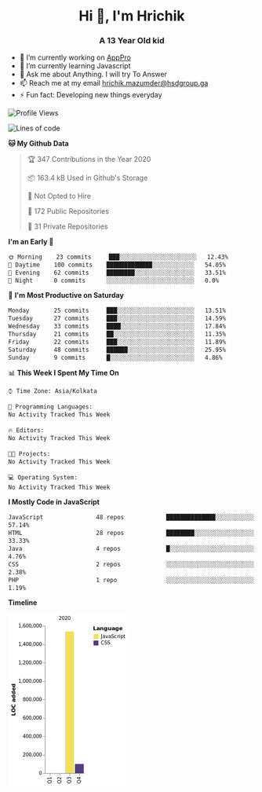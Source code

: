 <h1 align="center">Hi 👋, I'm Hrichik</h1>
<h3 align="center">A 13 Year Old kid</h3>


- 🔭 I’m currently working on [AppPro](https://apppro.in)
- 🌱 I’m currently learning Javascript
- 💬 Ask me about Anything. I will try To Answer
- 📫 Reach me at my email hrichik.mazumder@hsdgroup.ga
- ⚡ Fun fact: Developing new things everyday

<!--START_SECTION:waka-->
![Profile Views](http://img.shields.io/badge/Profile%20Views-2-blue)

![Lines of code](https://img.shields.io/badge/From%20Hello%20World%20I%27ve%20Written-1.6%20million%20lines%20of%20code-blue)

**🐱 My Github Data** 

> 🏆 347 Contributions in the Year 2020
 > 
> 📦 163.4 kB Used in Github's Storage 
 > 
> 🚫 Not Opted to Hire
 > 
> 📜 172 Public Repositories 
 > 
> 🔑 31 Private Repositories  
 > 
**I'm an Early 🐤** 

```text
🌞 Morning    23 commits     ███░░░░░░░░░░░░░░░░░░░░░░   12.43% 
🌆 Daytime    100 commits    █████████████░░░░░░░░░░░░   54.05% 
🌃 Evening    62 commits     ████████░░░░░░░░░░░░░░░░░   33.51% 
🌙 Night      0 commits      ░░░░░░░░░░░░░░░░░░░░░░░░░   0.0%

```
📅 **I'm Most Productive on Saturday** 

```text
Monday       25 commits     ███░░░░░░░░░░░░░░░░░░░░░░   13.51% 
Tuesday      27 commits     ███░░░░░░░░░░░░░░░░░░░░░░   14.59% 
Wednesday    33 commits     ████░░░░░░░░░░░░░░░░░░░░░   17.84% 
Thursday     21 commits     ██░░░░░░░░░░░░░░░░░░░░░░░   11.35% 
Friday       22 commits     ███░░░░░░░░░░░░░░░░░░░░░░   11.89% 
Saturday     48 commits     ██████░░░░░░░░░░░░░░░░░░░   25.95% 
Sunday       9 commits      █░░░░░░░░░░░░░░░░░░░░░░░░   4.86%

```


📊 **This Week I Spent My Time On** 

```text
⌚︎ Time Zone: Asia/Kolkata

💬 Programming Languages: 
No Activity Tracked This Week

🔥 Editors: 
No Activity Tracked This Week

🐱‍💻 Projects: 
No Activity Tracked This Week

💻 Operating System: 
No Activity Tracked This Week

```

**I Mostly Code in JavaScript** 

```text
JavaScript               48 repos            ██████████████░░░░░░░░░░░   57.14% 
HTML                     28 repos            ████████░░░░░░░░░░░░░░░░░   33.33% 
Java                     4 repos             █░░░░░░░░░░░░░░░░░░░░░░░░   4.76% 
CSS                      2 repos             ░░░░░░░░░░░░░░░░░░░░░░░░░   2.38% 
PHP                      1 repo              ░░░░░░░░░░░░░░░░░░░░░░░░░   1.19%

```


**Timeline**

![Chart not found](https://raw.githubusercontent.com/hrichiksite/hrichiksite/master/charts/bar_graph.png) 


<!--END_SECTION:waka-->

